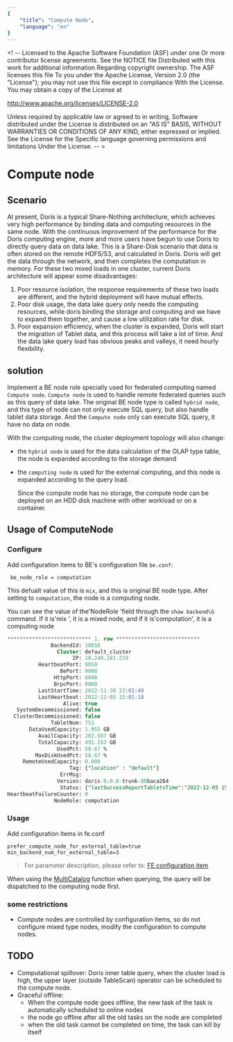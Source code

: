 ```yaml
--- 
{
    "title": "Compute Node",
    "language": "en"
}
--- 
```

  
 <! -- 
 Licensed to the Apache Software Foundation (ASF) under one 
 Or more contributor license agreements. See the NOTICE file 
 Distributed with this work for additional information 
 Regarding copyright ownership. The ASF licenses this file 
 To you under the Apache License, Version 2.0 (the 
 "License"); you may not use this file except in compliance 
 With the License. You may obtain a copy of the License at 
  
 http://www.apache.org/licenses/LICENSE-2.0 
  
 Unless required by applicable law or agreed to in writing, 
 Software distributed under the License is distributed on an 
 "AS IS" BASIS, WITHOUT WARRANTIES OR CONDITIONS OF ANY 
 KIND, either expressed or implied. See the License for the 
 Specific language governing permissions and limitations 
 Under the License. 
 -- > 
  

# Compute node

<version since="1.2.1">
</version>

## Scenario
  
At present, Doris is a typical Share-Nothing architecture, which achieves very high performance by binding data and computing resources in the same node.
With the continuous improvement of the performance for the Doris computing engine, more and more users have begun to use Doris to directly query data on data lake.
This is a Share-Disk scenario that data is often stored on the remote HDFS/S3, and calculated in Doris.
Doris will get the data through the network, and then completes the computation in memory.
For these two mixed loads in one cluster, current Doris architecture will appear some disadvantages:
1. Poor resource isolation, the response requirements of these two loads are different, and the hybrid deployment will have mutual effects.
2. Poor disk usage, the data lake query only needs the computing resources, while doris binding the storage and computing and we have to expand them together, and cause a low utilization rate for disk.
3. Poor expansion efficiency, when the cluster is expanded, Doris will start the migration of Tablet data, and this process will take a lot of time. And the data lake query load has obvious peaks and valleys, it need hourly flexibility.
  
## solution
Implement a BE node role specially used for federated computing named `Compute node`.
`Compute node` is used to handle remote federated queries such as this query of data lake.
The original BE node type is called `hybrid node`, and this type of node can not only execute SQL query, but also handle tablet data storage.
And the `Compute node` only can execute SQL query, it have no data on node.
  
With the computing node, the cluster deployment topology will also change:
- the `hybrid node` is used for the data calculation of the OLAP type table, the node is expanded according to the storage demand
- the `computing node` is used for the external computing, and this node is expanded according to the query load.
  
  Since the compute node has no storage, the compute node can be deployed on an HDD disk machine with other workload or on a container.
  
  
## Usage of ComputeNode 
  
### Configure 
Add configuration items to BE's configuration file `be.conf`:
```
 be_node_role = computation 
```
  
This defualt value of this is `mix`, and this is original BE node type. After setting to `computation`, the node is a computing node.
  
You can see the value of the'NodeRole 'field through the `show backend\G` command. If it is'mix ', it is a mixed node, and if it is'computation', it is a computing node
  
```sql
*************************** 1. row ***************************
              BackendId: 10010
                Cluster: default_cluster
                     IP: 10.248.181.219
          HeartbeatPort: 9050
                 BePort: 9060
               HttpPort: 8040
               BrpcPort: 8060
          LastStartTime: 2022-11-30 23:01:40
          LastHeartbeat: 2022-12-05 15:01:18
                  Alive: true
   SystemDecommissioned: false
  ClusterDecommissioned: false
              TabletNum: 753
       DataUsedCapacity: 1.955 GB
          AvailCapacity: 202.987 GB
          TotalCapacity: 491.153 GB
                UsedPct: 58.67 %
         MaxDiskUsedPct: 58.67 %
     RemoteUsedCapacity: 0.000
                    Tag: {"location" : "default"}
                 ErrMsg:
                Version: doris-0.0.0-trunk-80baca264
                 Status: {"lastSuccessReportTabletsTime":"2022-12-05 15:00:38","lastStreamLoadTime":-1,"isQueryDisabled":false,"isLoadDisabled":false}
HeartbeatFailureCounter: 0
               NodeRole: computation
```

### Usage

Add configuration items in fe.conf

```
prefer_compute_node_for_external_table=true
min_backend_num_for_external_table=3
```

> For parameter description, please refer to: [FE configuration item](../admin-manual/config/fe-config.md)

When using the [MultiCatalog](../lakehouse/multi-catalog/multi-catalog.md) function when querying, the query will be dispatched to the computing node first.

### some restrictions

- Compute nodes are controlled by configuration items, so do not configure mixed type nodes, modify the configuration to compute nodes.
  
## TODO

- Computational spillover: Doris inner table query, when the cluster load is high, the upper layer (outside TableScan) operator can be scheduled to the compute node.
- Graceful offline:
  - When the compute node goes offline, the new task of the task is automatically scheduled to online nodes
  - the node go offline after all the old tasks on the node are completed
  - when the old task cannot be completed on time, the task can kill by itself
